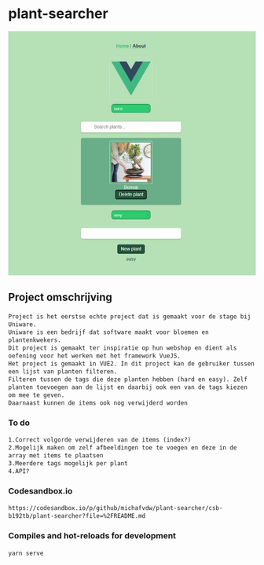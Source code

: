 # plant-searcher
<img src="img/project.JPG" alt="Alt text" title="Optional title">

## Project omschrijving
```
Project is het eerstse echte project dat is gemaakt voor de stage bij Uniware. 
Uniware is een bedrijf dat software maakt voor bloemen en plantenkwekers. 
Dit project is gemaakt ter inspiratie op hun webshop en dient als oefening voor het werken met het framework VueJS. 
Het project is gemaakt in VUE2. In dit project kan de gebruiker tussen een lijst van planten filteren. 
Filteren tussen de tags die deze planten hebben (hard en easy). Zelf planten toevoegen aan de lijst en daarbij ook een van de tags kiezen om mee te geven. 
Daarnaast kunnen de items ook nog verwijderd worden
```

### To do
```
1.Correct volgorde verwijderen van de items (index?)
2.Mogelijk maken om zelf afbeeldingen toe te voegen en deze in de array met items te plaatsen 
3.Meerdere tags mogelijk per plant 
4.API?
```

### Codesandbox.io
```
https://codesandbox.io/p/github/michafvdw/plant-searcher/csb-b192tb/plant-searcher?file=%2FREADME.md 
```


### Compiles and hot-reloads for development
```
yarn serve
```

